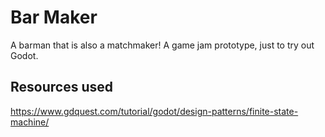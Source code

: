 # Bar Maker

A barman that is also a matchmaker!
A game jam prototype, just to try out Godot.

## Resources used
https://www.gdquest.com/tutorial/godot/design-patterns/finite-state-machine/
